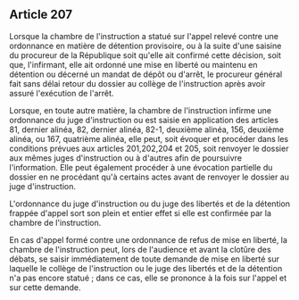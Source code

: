 Article 207
----
Lorsque la chambre de l'instruction a statué sur l'appel relevé contre une
ordonnance en matière de détention provisoire, ou à la suite d'une saisine du
procureur de la République soit qu'elle ait confirmé cette décision, soit que,
l'infirmant, elle ait ordonné une mise en liberté ou maintenu en détention ou
décerné un mandat de dépôt ou d'arrêt, le procureur général fait sans délai
retour du dossier au collège de l'instruction après avoir assuré l'exécution de
l'arrêt.

Lorsque, en toute autre matière, la chambre de l'instruction infirme une
ordonnance du juge d'instruction ou est saisie en application des articles 81,
dernier alinéa, 82, dernier alinéa, 82-1, deuxième alinéa, 156, deuxième alinéa,
ou 167, quatrième alinéa, elle peut, soit évoquer et procéder dans les
conditions prévues aux articles 201,202,204 et 205, soit renvoyer le dossier aux
mêmes juges d'instruction ou à d'autres afin de poursuivre l'information. Elle
peut également procéder à une évocation partielle du dossier en ne procédant
qu'à certains actes avant de renvoyer le dossier au juge d'instruction.

L'ordonnance du juge d'instruction ou du juge des libertés et de la détention
frappée d'appel sort son plein et entier effet si elle est confirmée par la
chambre de l'instruction.

En cas d'appel formé contre une ordonnance de refus de mise en liberté, la
chambre de l'instruction peut, lors de l'audience et avant la clotûre des
débats, se saisir immédiatement de toute demande de mise en liberté sur laquelle
le collège de l'instruction ou le juge des libertés et de la détention n'a pas
encore statué ; dans ce cas, elle se prononce à la fois sur l'appel et sur cette
demande.
